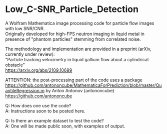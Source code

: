 # Low_C-SNR_Particle_Detection
A Wolfram Mathematica image processing code for particle flow images with low SNR/CNR.  
Originally developed for high-FPS neutron imaging in liquid metal in presence of "phantom particles" stemming from correlated noise.

The methodology and implementation are provided in a preprint (arXiv, currently under review):  
"Particle tracking velocimetry in liquid gallium flow about a cylindrical obstacle"  
https://arxiv.org/abs/2109.10699

ATTENTION: the post-processing part of the code uses a package
https://github.com/antononcube/MathematicaForPrediction/blob/master/QuantileRegression.m
by Anton Antonov (antononcube)
https://github.com/antononcube


Q: How does one use the code?  
A: Instructions soon to be posted here.  


Q: Is there an example dataset to test the code?  
A: One will be made public soon, with examples of output.
